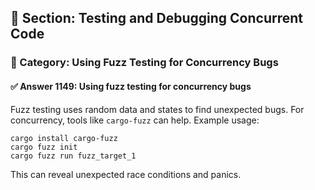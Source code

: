 ## 📘 Section: Testing and Debugging Concurrent Code  
### 🔹 Category: Using Fuzz Testing for Concurrency Bugs  
#### ✅ Answer 1149: Using fuzz testing for concurrency bugs

Fuzz testing uses random data and states to find unexpected bugs. For concurrency, tools like `cargo-fuzz` can help. Example usage:

```
cargo install cargo-fuzz
cargo fuzz init
cargo fuzz run fuzz_target_1
```
This can reveal unexpected race conditions and panics.
